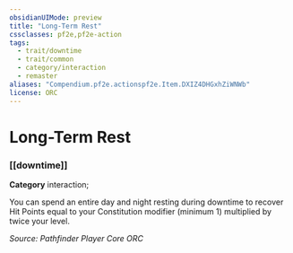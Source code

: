 ```yaml
---
obsidianUIMode: preview
title: "Long-Term Rest"
cssclasses: pf2e,pf2e-action
tags:
  - trait/downtime
  - trait/common
  - category/interaction
  - remaster
aliases: "Compendium.pf2e.actionspf2e.Item.DXIZ4DHGxhZiWNWb"
license: ORC
---
```

# Long-Term Rest

### [[downtime]]

**Category** interaction; 




You can spend an entire day and night resting during downtime to recover Hit Points equal to your Constitution modifier (minimum 1) multiplied by twice your level.

*Source: Pathfinder Player Core*
*ORC*